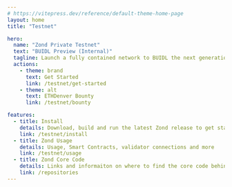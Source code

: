 ```yaml
---
# https://vitepress.dev/reference/default-theme-home-page
layout: home
title: "Testnet"

hero:
  name: "Zond Private Testnet"
  text: "BUIDL Preview (Internal)"
  tagline: Launch a fully contained network to BUIDL the next generation post quantum secure blockchain 
  actions:
    - theme: brand
      text: Get Started
      link: /testnet/get-started
    - theme: alt
      text: ETHDenver Bounty
      link: /testnet/bounty

features:
  - title: Install
    details: Download, build and run the latest Zond release to get started
    link: /testnet/install
  - title: Zond Usage
    details: Usage, Smart Contracts, validator connections and more
    link: /testnet/usage
  - title: Zond Core Code
    details: Links and informaiton on where to find the core code behind the Zond netowrk
    link: /repositories
---
```



